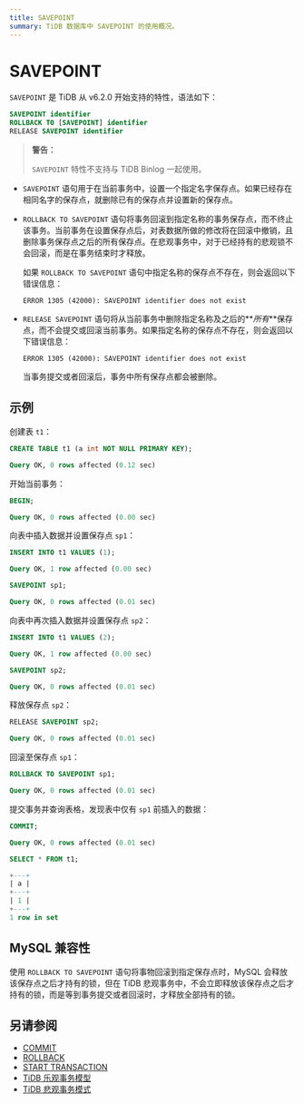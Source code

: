 ```yaml
---
title: SAVEPOINT
summary: TiDB 数据库中 SAVEPOINT 的使用概况。
---
```


# SAVEPOINT

`SAVEPOINT` 是 TiDB 从 v6.2.0 开始支持的特性，语法如下：

```sql
SAVEPOINT identifier
ROLLBACK TO [SAVEPOINT] identifier
RELEASE SAVEPOINT identifier
```

> **警告：**
>
> `SAVEPOINT` 特性不支持与 TiDB Binlog 一起使用。

- `SAVEPOINT` 语句用于在当前事务中，设置一个指定名字保存点。如果已经存在相同名字的保存点，就删除已有的保存点并设置新的保存点。

- `ROLLBACK TO SAVEPOINT` 语句将事务回滚到指定名称的事务保存点，而不终止该事务。当前事务在设置保存点后，对表数据所做的修改将在回滚中撤销，且删除事务保存点之后的所有保存点。在悲观事务中，对于已经持有的悲观锁不会回滚，而是在事务结束时才释放。

    如果 `ROLLBACK TO SAVEPOINT` 语句中指定名称的保存点不存在，则会返回以下错误信息：

    ```
    ERROR 1305 (42000): SAVEPOINT identifier does not exist
    ```

- `RELEASE SAVEPOINT` 语句将从当前事务中删除指定名称及之后的**_所有_**保存点，而不会提交或回滚当前事务。如果指定名称的保存点不存在，则会返回以下错误信息：

    ```
    ERROR 1305 (42000): SAVEPOINT identifier does not exist
    ```

    当事务提交或者回滚后，事务中所有保存点都会被删除。

## 示例

创建表 `t1`：

```sql
CREATE TABLE t1 (a int NOT NULL PRIMARY KEY);
```

```sql
Query OK, 0 rows affected (0.12 sec)
```

开始当前事务：

```sql
BEGIN;
```

```sql
Query OK, 0 rows affected (0.00 sec)
```

向表中插入数据并设置保存点 `sp1`：

```sql
INSERT INTO t1 VALUES (1);
```

```sql
Query OK, 1 row affected (0.00 sec)
```

```sql
SAVEPOINT sp1;
```

```sql
Query OK, 0 rows affected (0.01 sec)
```

向表中再次插入数据并设置保存点 `sp2`：

```sql
INSERT INTO t1 VALUES (2);
```

```sql
Query OK, 1 row affected (0.00 sec)
```

```sql
SAVEPOINT sp2;
```

```sql
Query OK, 0 rows affected (0.01 sec)
```

释放保存点 `sp2`： 

```sql
RELEASE SAVEPOINT sp2;
```

```sql
Query OK, 0 rows affected (0.01 sec)
```

回滚至保存点 `sp1`：

```sql
ROLLBACK TO SAVEPOINT sp1;
```

```sql
Query OK, 0 rows affected (0.01 sec)
```

提交事务并查询表格，发现表中仅有 `sp1` 前插入的数据：

```sql
COMMIT;
```

```sql
Query OK, 0 rows affected (0.01 sec)
```

```sql
SELECT * FROM t1;
```

```sql
+---+
| a |
+---+
| 1 |
+---+
1 row in set
```

## MySQL 兼容性

使用 `ROLLBACK TO SAVEPOINT` 语句将事物回滚到指定保存点时，MySQL 会释放该保存点之后才持有的锁，但在 TiDB 悲观事务中，不会立即释放该保存点之后才持有的锁，而是等到事务提交或者回滚时，才释放全部持有的锁。

## 另请参阅

* [COMMIT](/sql-statements/sql-statement-commit.md)
* [ROLLBACK](/sql-statements/sql-statement-rollback.md)
* [START TRANSACTION](/sql-statements/sql-statement-start-transaction.md)
* [TiDB 乐观事务模型](/optimistic-transaction.md)
* [TiDB 悲观事务模式](/pessimistic-transaction.md)
